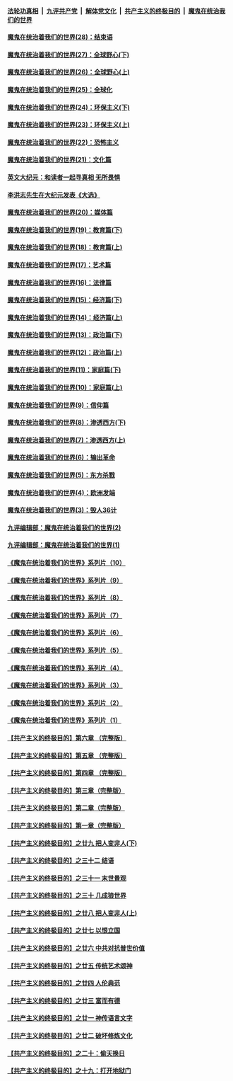 ####  [法轮功真相](../../../../basic/blob/master/README.md?t=03082301) &nbsp;|&nbsp; [九评共产党](../../../../9ping.md/blob/master/README.md?t=03082301) &nbsp;|&nbsp; [解体党文化](../../../../jtdwh.md/blob/master/README.md?t=03082301)  &nbsp;|&nbsp; [共产主义的终极目的](../../../../gczydzjmd.md/blob/master/README.md?t=03082301) &nbsp;|&nbsp; [魔鬼在统治我们的世界](../../../../mgztzwmdsj.md/blob/master/README.md?t=03082301) 

#### [魔鬼在统治着我们的世界(28)：结束语](../pages/nsc422/n10936246.md?t=03082301) 

#### [魔鬼在统治着我们的世界(27)：全球野心(下)](../pages/nsc422/n10928319.md?t=03082301) 

#### [魔鬼在统治着我们的世界(26)：全球野心(上)](../pages/nsc422/n10900318.md?t=03082301) 

#### [魔鬼在统治着我们的世界(25)：全球化](../pages/nsc422/n10788205.md?t=03082301) 

#### [魔鬼在统治着我们的世界(24)：环保主义(下)](../pages/nsc422/n10695307.md?t=03082301) 

#### [魔鬼在统治着我们的世界(23)：环保主义(上)](../pages/nsc422/n10688613.md?t=03082301) 

#### [魔鬼在统治着我们的世界(22)：恐怖主义](../pages/nsc422/n10614727.md?t=03082301) 

#### [魔鬼在统治着我们的世界(21)：文化篇](../pages/nsc422/n10597706.md?t=03082301) 

#### [英文大纪元：和读者一起寻真相 无所畏惧](../pages/nsc422/n12542027.md?t=03082301) 

#### [李洪志先生在大纪元发表《大选》](../pages/nsc422/n12534746.md?t=03082301) 

#### [魔鬼在统治着我们的世界(20)：媒体篇](../pages/nsc422/n10586579.md?t=03082301) 

#### [魔鬼在统治着我们的世界(19)：教育篇(下)](../pages/nsc422/n10564808.md?t=03082301) 

#### [魔鬼在统治着我们的世界(18)：教育篇(上)](../pages/nsc422/n10526970.md?t=03082301) 

#### [魔鬼在统治着我们的世界(17)：艺术篇](../pages/nsc422/n10499093.md?t=03082301) 

#### [魔鬼在统治着我们的世界(16)：法律篇](../pages/nsc422/n10485969.md?t=03082301) 

#### [魔鬼在统治着我们的世界(15)：经济篇(下)](../pages/nsc422/n10469975.md?t=03082301) 

#### [魔鬼在统治着我们的世界(14)：经济篇(上)](../pages/nsc422/n10457370.md?t=03082301) 

#### [魔鬼在统治着我们的世界(13)：政治篇(下)](../pages/nsc422/n10448270.md?t=03082301) 

#### [魔鬼在统治着我们的世界(12)：政治篇(上)](../pages/nsc422/n10444576.md?t=03082301) 

#### [魔鬼在统治着我们的世界(11)：家庭篇(下)](../pages/nsc422/n10440961.md?t=03082301) 

#### [魔鬼在统治着我们的世界(10)：家庭篇(上)](../pages/nsc422/n10435448.md?t=03082301) 

#### [魔鬼在统治着我们的世界(9)：信仰篇](../pages/nsc422/n10432159.md?t=03082301) 

#### [魔鬼在统治着我们的世界(8)：渗透西方(下)](../pages/nsc422/n10429603.md?t=03082301) 

#### [魔鬼在统治着我们的世界(7)：渗透西方(上)](../pages/nsc422/n10426013.md?t=03082301) 

#### [魔鬼在统治着我们的世界(6)：输出革命](../pages/nsc422/n10421536.md?t=03082301) 

#### [魔鬼在统治着我们的世界(5)：东方杀戮](../pages/nsc422/n10417707.md?t=03082301) 

#### [魔鬼在统治着我们的世界(4)：欧洲发端](../pages/nsc422/n10414890.md?t=03082301) 

#### [魔鬼在统治着我们的世界(3)：毁人36计](../pages/nsc422/n10411583.md?t=03082301) 

#### [九评编辑部：魔鬼在统治着我们的世界(2)](../pages/nsc422/n10410036.md?t=03082301) 

#### [九评编辑部：魔鬼在统治着我们的世界(1)](../pages/nsc422/n10406825.md?t=03082301) 

#### [《魔鬼在统治着我们的世界》系列片（10）](../pages/nsc422/n12292670.md?t=03082301) 

#### [《魔鬼在统治着我们的世界》系列片（9）](../pages/nsc422/n12290859.md?t=03082301) 

#### [《魔鬼在统治着我们的世界》系列片（8）](../pages/nsc422/n12287445.md?t=03082301) 

#### [《魔鬼在统治着我们的世界》系列片（7）](../pages/nsc422/n12283425.md?t=03082301) 

#### [《魔鬼在统治着我们的世界》系列片（6）](../pages/nsc422/n12282314.md?t=03082301) 

#### [《魔鬼在统治着我们的世界》系列片（5）](../pages/nsc422/n12281419.md?t=03082301) 

#### [《魔鬼在统治着我们的世界》系列片（4）](../pages/nsc422/n12274024.md?t=03082301) 

#### [《魔鬼在统治着我们的世界》系列片（3）](../pages/nsc422/n12271322.md?t=03082301) 

#### [《魔鬼在统治着我们的世界》系列片（2）](../pages/nsc422/n12269049.md?t=03082301) 

#### [《魔鬼在统治着我们的世界》系列片（1）](../pages/nsc422/n12267575.md?t=03082301) 

#### [【共产主义的终极目的】第六章 （完整版）](../pages/nsc422/n11428913.md?t=03082301) 

#### [【共产主义的终极目的】第五章 （完整版）](../pages/nsc422/n11428912.md?t=03082301) 

#### [【共产主义的终极目的】第四章 （完整版）](../pages/nsc422/n11428907.md?t=03082301) 

#### [【共产主义的终极目的】第三章（完整版）](../pages/nsc422/n11428848.md?t=03082301) 

#### [【共产主义的终极目的】第二章（完整版）](../pages/nsc422/n11428831.md?t=03082301) 

#### [【共产主义的终极目的】第一章（完整版）](../pages/nsc422/n11417651.md?t=03082301) 

#### [【共产主义的终极目的】之廿九 把人变非人(下)](../pages/nsc422/n11344140.md?t=03082301) 

#### [【共产主义的终极目的】之三十二 结语](../pages/nsc422/n11360535.md?t=03082301) 

#### [【共产主义的终极目的】之三十一 末世景观](../pages/nsc422/n11351129.md?t=03082301) 

#### [【共产主义的终极目的】之三十 几成狼世界](../pages/nsc422/n11348280.md?t=03082301) 

#### [【共产主义的终极目的】之廿八 把人变非人(上)](../pages/nsc422/n11340492.md?t=03082301) 

#### [【共产主义的终极目的】之廿七 以恨立国](../pages/nsc422/n11336944.md?t=03082301) 

#### [【共产主义的终极目的】之廿六 中共对抗普世价值](../pages/nsc422/n11324785.md?t=03082301) 

#### [【共产主义的终极目的】之廿五 传统艺术颂神](../pages/nsc422/n11296396.md?t=03082301) 

#### [【共产主义的终极目的】之廿四 人伦典范](../pages/nsc422/n11296397.md?t=03082301) 

#### [【共产主义的终极目的】之廿三 富而有德](../pages/nsc422/n11283598.md?t=03082301) 

#### [【共产主义的终极目的】之廿一 神传语言文字](../pages/nsc422/n11263265.md?t=03082301) 

#### [【共产主义的终极目的】之廿二 破坏修炼文化](../pages/nsc422/n11245728.md?t=03082301) 

#### [【共产主义的终极目的】之二十：偷天换日](../pages/nsc422/n11238846.md?t=03082301) 

#### [【共产主义的终极目的】之十九：打开地狱门](../pages/nsc422/n11206376.md?t=03082301) 

